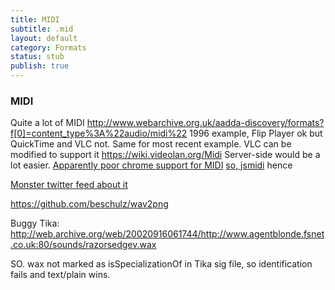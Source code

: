 ```yaml
---
title: MIDI
subtitle: .mid
layout: default
category: Formats
status: stub
publish: true
---
```


### MIDI ###

Quite a lot of MIDI
http://www.webarchive.org.uk/aadda-discovery/formats?f[0]=content_type%3A%22audio/midi%22
1996 example, Flip Player ok but QuickTime and VLC not.
Same for most recent example.
VLC can be modified to support it https://wiki.videolan.org/Midi
Server-side would be a lot easier.
[Apparently poor chrome support for MIDI](https://twitter.com/benfinoradin/status/482715603254669313)
[so, jsmidi](https://twitter.com/benfinoradin/status/482715686331224064)
hence [](https://github.com/mudcube/MIDI.js)

[Monster twitter feed about it](https://twitter.com/anjacks0n/status/568549422566649857)


https://github.com/beschulz/wav2png


Buggy Tika: 
http://web.archive.org/web/20020916061744/http://www.agentblonde.fsnet.co.uk:80/sounds/razorsedgev.wax

SO. wax not marked as isSpecializationOf in Tika sig file, so identification fails and text/plain wins.